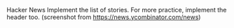 Hacker News
Implement the list of stories. For more practice, implement the header too.
(screenshot from https://news.ycombinator.com/news)